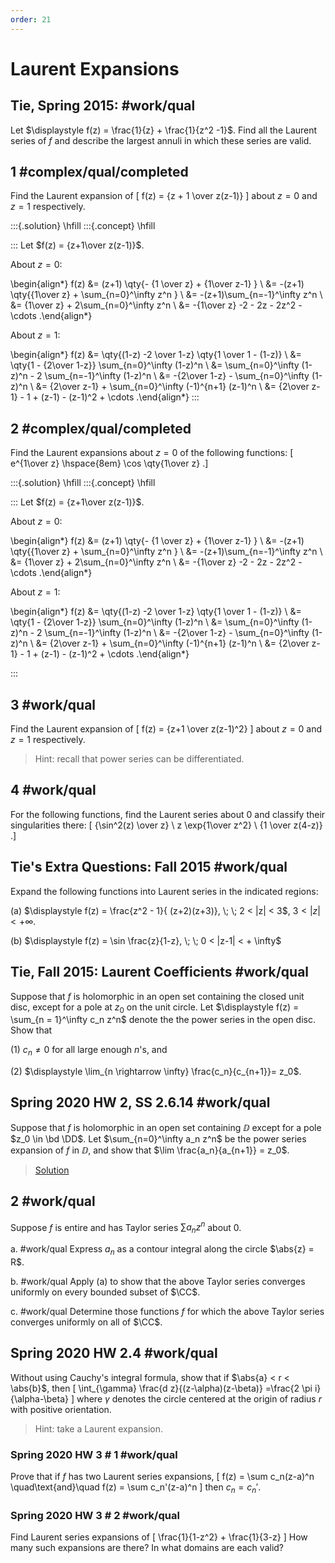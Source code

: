 ```yaml
---
order: 21
---
```


# Laurent Expansions

## Tie, Spring 2015: #work/qual 

Let $\displaystyle f(z) = \frac{1}{z} + \frac{1}{z^2 -1}$. 
Find all the Laurent series of $f$ and describe the largest annuli in which these series are valid.

## 1 #complex/qual/completed
Find the Laurent expansion of
\[
f(z) = {z + 1 \over z(z-1)}
\]
about $z=0$ and $z=1$ respectively.

:::{.solution}
\hfill
:::{.concept}
\hfill

:::
Let $f(z) = {z+1\over z(z-1)}$.

About $z=0$:

\begin{align*}
f(z) 
&= (z+1) \qty{- {1 \over z} + {1\over z-1} } \\
&=  -(z+1) \qty{{1\over z} + \sum_{n=0}^\infty z^n } \\
&= -(z+1)\sum_{n=-1}^\infty z^n \\
&= {1\over z} + 2\sum_{n=0}^\infty z^n \\
&= -{1\over z} -2 - 2z - 2z^2 - \cdots
.\end{align*}

About $z=1$:

\begin{align*}
f(z) 
&= \qty{(1-z) -2 \over 1-z} \qty{1 \over 1 - (1-z)} \\
&= \qty{1 - {2\over 1-z}} \sum_{n=0}^\infty (1-z)^n \\ 
&= \sum_{n=0}^\infty (1-z)^n - 2 \sum_{n=-1}^\infty (1-z)^n \\
&= -{2\over 1-z} - \sum_{n=0}^\infty (1-z)^n \\
&= {2\over z-1} + \sum_{n=0}^\infty (-1)^{n+1} (z-1)^n \\
&= {2\over z-1} - 1 + (z-1) - (z-1)^2 + \cdots
.\end{align*}
:::



## 2 #complex/qual/completed

Find the Laurent expansions about $z=0$ of the following functions:
\[
e^{1\over z} \hspace{8em} \cos \qty{1\over z}
.\]

:::{.solution}
\hfill
:::{.concept}
\hfill

:::
Let $f(z) = {z+1\over z(z-1)}$.

About $z=0$:

\begin{align*}
f(z) 
&= (z+1) \qty{- {1 \over z} + {1\over z-1} } \\
&=  -(z+1) \qty{{1\over z} + \sum_{n=0}^\infty z^n } \\
&= -(z+1)\sum_{n=-1}^\infty z^n \\
&= {1\over z} + 2\sum_{n=0}^\infty z^n \\
&= -{1\over z} -2 - 2z - 2z^2 - \cdots
.\end{align*}

About $z=1$:

\begin{align*}
f(z) 
&= \qty{(1-z) -2 \over 1-z} \qty{1 \over 1 - (1-z)} \\
&= \qty{1 - {2\over 1-z}} \sum_{n=0}^\infty (1-z)^n \\ 
&= \sum_{n=0}^\infty (1-z)^n - 2 \sum_{n=-1}^\infty (1-z)^n \\
&= -{2\over 1-z} - \sum_{n=0}^\infty (1-z)^n \\
&= {2\over z-1} + \sum_{n=0}^\infty (-1)^{n+1} (z-1)^n \\
&= {2\over z-1} - 1 + (z-1) - (z-1)^2 + \cdots
.\end{align*}


:::


## 3 #work/qual

Find the Laurent expansion of 
\[
f(z) = {z+1 \over z(z-1)^2}
\]
about $z=0$ and $z=1$ respectively.

> Hint: recall that power series can be differentiated.

## 4 #work/qual

For the following functions, find the Laurent series about $0$ and classify their singularities there:
\[
{\sin^2(z) \over z} \\
z \exp{1\over z^2} \\
{1 \over z(4-z)}
.\]

## Tie's Extra Questions: Fall 2015 #work/qual

Expand the following functions into Laurent series in the indicated
regions:

(a)
$\displaystyle f(z) = \frac{z^2 - 1}{ (z+2)(z+3)}, \; \; 2 < |z| < 3$,
$3 < |z| < + \infty$.

(b)
$\displaystyle f(z) = \sin \frac{z}{1-z}, \; \; 0 < |z-1| < + \infty$

## Tie, Fall 2015: Laurent Coefficients #work/qual 

Suppose that $f$ is holomorphic in an open set containing the closed unit disc, except for a pole at $z_0$ on the unit circle. Let $\displaystyle f(z) = \sum_{n = 1}^\infty c_n z^n$ denote the the power series in the open disc. Show that 

(1) 
$c_n \neq 0$ for all large enough $n$'s, and 

(2)
$\displaystyle \lim_{n \rightarrow \infty} \frac{c_n}{c_{n+1}}= z_0$.

## Spring 2020 HW 2, SS 2.6.14 #work/qual

Suppose that $f$ is holomorphic in an open set containing $\DD$ except for a pole $z_0 \in \bd \DD$.
Let $\sum_{n=0}^\infty a_n z^n$ be the power series expansion of $f$ in $\DD$, and show that $\lim \frac{a_n}{a_{n+1}} = z_0$.

> [Solution](https://math.stackexchange.com/questions/1358964/show-that-lim-limits-n-fraca-na-n1-z-0?rq=1)

## 2 #work/qual

Suppose $f$ is entire and has Taylor series $\sum a_n z^n$ about 0.

a.  #work/qual
Express $a_n$ as a contour integral along the circle $\abs{z} = R$.

b. #work/qual
Apply (a) to show that the above Taylor series converges uniformly on every bounded subset of $\CC$.

c. #work/qual
Determine those functions $f$ for which the above Taylor series converges uniformly on all of $\CC$.

## Spring 2020 HW 2.4 #work/qual
Without using Cauchy's integral formula, show that if $\abs{a} < r < \abs{b}$, then
\[
\int_{\gamma} \frac{d z}{(z-\alpha)(z-\beta)}
=\frac{2 \pi i}{\alpha-\beta}
\]
where $\gamma$ denotes the circle centered at the origin of radius $r$ with positive orientation.

> Hint: take a Laurent expansion.

### Spring 2020 HW 3 #  1 #work/qual

Prove that if $f$ has two Laurent series expansions,
\[
f(z) = \sum c_n(z-a)^n \quad\text{and}\quad f(z) = \sum c_n'(z-a)^n
\]
then $c_n = c_n'$.

### Spring 2020 HW 3 #  2 #work/qual

Find Laurent series expansions of
\[
\frac{1}{1-z^2} + \frac{1}{3-z}
\]
How many such expansions are there? In what domains are each valid?
